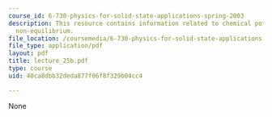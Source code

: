 ```yaml
---
course_id: 6-730-physics-for-solid-state-applications-spring-2003
description: This resource contains information related to chemical potential and
  non-equilibrium.
file_location: /coursemedia/6-730-physics-for-solid-state-applications-spring-2003/40ca8dbb32deda877f06f8f329b04cc4_lecture_25b.pdf
file_type: application/pdf
layout: pdf
title: lecture_25b.pdf
type: course
uid: 40ca8dbb32deda877f06f8f329b04cc4

---
```

None